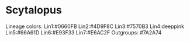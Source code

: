 # Scytalopus
Lineage colors: 
Lin1:#0660FB 
Lin2:#4D9F8C
Lin3:#7570B3
Lin4:deeppink
Lin5:#66A61D
Lin6:#E93F33
Lin7:#E6AC2F
Outgroups: #7A2A74

